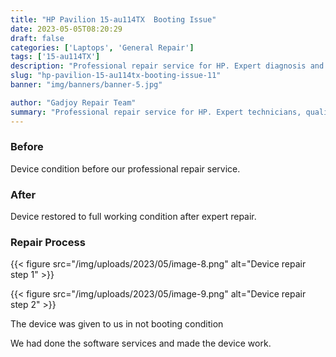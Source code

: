 ```yaml
---
title: "HP Pavilion 15-au114TX  Booting Issue"
date: 2023-05-05T08:20:29
draft: false
categories: ['Laptops', 'General Repair']
tags: ['15-au114TX']
description: "Professional repair service for HP. Expert diagnosis and quality repairs in Bangalore."
slug: "hp-pavilion-15-au114tx-booting-issue-11"
banner: "img/banners/banner-5.jpg"

author: "Gadjoy Repair Team"
summary: "Professional repair service for HP. Expert technicians, quality parts, warranty included."
---
```



### Before

Device condition before our professional repair service.

### After

Device restored to full working condition after expert repair.

### Repair Process

{{< figure src="/img/uploads/2023/05/image-8.png" alt="Device repair step 1" >}}

{{< figure src="/img/uploads/2023/05/image-9.png" alt="Device repair step 2" >}}


The device was given to us in not booting condition

We had done the software services and made the device work.